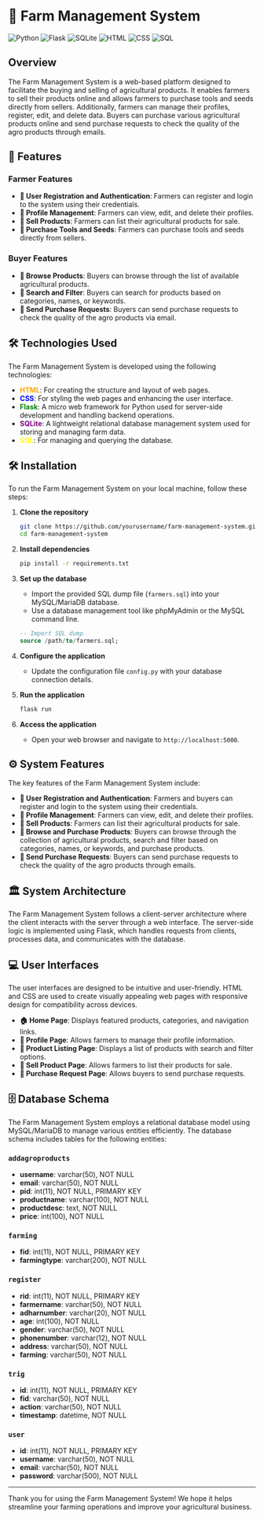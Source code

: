 # 🌾 Farm Management System

![Python](https://img.shields.io/badge/Python-3.8%2B-blue)
![Flask](https://img.shields.io/badge/Flask-1.1.2-green)
![SQLite](https://img.shields.io/badge/SQLite-3.32.3-lightgrey)
![HTML](https://img.shields.io/badge/HTML-5-orange)
![CSS](https://img.shields.io/badge/CSS-3-blue)
![SQL](https://img.shields.io/badge/SQL-MySQL-yellow)

## Overview

The Farm Management System is a web-based platform designed to facilitate the buying and selling of agricultural products. It enables farmers to sell their products online and allows farmers to purchase tools and seeds directly from sellers. Additionally, farmers can manage their profiles, register, edit, and delete data. Buyers can purchase various agricultural products online and send purchase requests to check the quality of the agro products through emails.

## 🌟 Features

### Farmer Features
- **🔐 User Registration and Authentication**: Farmers can register and login to the system using their credentials.
- **📄 Profile Management**: Farmers can view, edit, and delete their profiles.
- **🌾 Sell Products**: Farmers can list their agricultural products for sale.
- **🛒 Purchase Tools and Seeds**: Farmers can purchase tools and seeds directly from sellers.

### Buyer Features
- **🛒 Browse Products**: Buyers can browse through the list of available agricultural products.
- **🔎 Search and Filter**: Buyers can search for products based on categories, names, or keywords.
- **💌 Send Purchase Requests**: Buyers can send purchase requests to check the quality of the agro products via email.

## 🛠️ Technologies Used

The Farm Management System is developed using the following technologies:

- <span style="color:orange;">**HTML**</span>: For creating the structure and layout of web pages.
- <span style="color:blue;">**CSS**</span>: For styling the web pages and enhancing the user interface.
- <span style="color:green;">**Flask**</span>: A micro web framework for Python used for server-side development and handling backend operations.
- <span style="color:purple;">**SQLite**</span>: A lightweight relational database management system used for storing and managing farm data.
- <span style="color:yellow;">**SQL**</span>: For managing and querying the database.

## 🛠️ Installation

To run the Farm Management System on your local machine, follow these steps:

1. **Clone the repository**
    ```bash
    git clone https://github.com/yourusername/farm-management-system.git
    cd farm-management-system
    ```

2. **Install dependencies**
    ```bash
    pip install -r requirements.txt
    ```

3. **Set up the database**
    - Import the provided SQL dump file (`farmers.sql`) into your MySQL/MariaDB database.
    - Use a database management tool like phpMyAdmin or the MySQL command line.

    ```sql
    -- Import SQL dump
    source /path/to/farmers.sql;
    ```

4. **Configure the application**
    - Update the configuration file `config.py` with your database connection details.

5. **Run the application**
    ```bash
    flask run
    ```

6. **Access the application**
    - Open your web browser and navigate to `http://localhost:5000`.

## ⚙️ System Features

The key features of the Farm Management System include:

- **🔐 User Registration and Authentication**: Farmers and buyers can register and login to the system using their credentials.
- **📄 Profile Management**: Farmers can view, edit, and delete their profiles.
- **🌾 Sell Products**: Farmers can list their agricultural products for sale.
- **🛒 Browse and Purchase Products**: Buyers can browse through the collection of agricultural products, search and filter based on categories, names, or keywords, and purchase products.
- **💌 Send Purchase Requests**: Buyers can send purchase requests to check the quality of the agro products through emails.

## 🏛️ System Architecture

The Farm Management System follows a client-server architecture where the client interacts with the server through a web interface. The server-side logic is implemented using Flask, which handles requests from clients, processes data, and communicates with the database.

## 💻 User Interfaces

The user interfaces are designed to be intuitive and user-friendly. HTML and CSS are used to create visually appealing web pages with responsive design for compatibility across devices.

- **🏠 Home Page**: Displays featured products, categories, and navigation links.
- **📄 Profile Page**: Allows farmers to manage their profile information.
- **🛒 Product Listing Page**: Displays a list of products with search and filter options.
- **🌾 Sell Product Page**: Allows farmers to list their products for sale.
- **💌 Purchase Request Page**: Allows buyers to send purchase requests.

## 🗄️ Database Schema

The Farm Management System employs a relational database model using MySQL/MariaDB to manage various entities efficiently. The database schema includes tables for the following entities:

### `addagroproducts`
- **username**: varchar(50), NOT NULL
- **email**: varchar(50), NOT NULL
- **pid**: int(11), NOT NULL, PRIMARY KEY
- **productname**: varchar(100), NOT NULL
- **productdesc**: text, NOT NULL
- **price**: int(100), NOT NULL

### `farming`
- **fid**: int(11), NOT NULL, PRIMARY KEY
- **farmingtype**: varchar(200), NOT NULL

### `register`
- **rid**: int(11), NOT NULL, PRIMARY KEY
- **farmername**: varchar(50), NOT NULL
- **adharnumber**: varchar(20), NOT NULL
- **age**: int(100), NOT NULL
- **gender**: varchar(50), NOT NULL
- **phonenumber**: varchar(12), NOT NULL
- **address**: varchar(50), NOT NULL
- **farming**: varchar(50), NOT NULL

### `trig`
- **id**: int(11), NOT NULL, PRIMARY KEY
- **fid**: varchar(50), NOT NULL
- **action**: varchar(50), NOT NULL
- **timestamp**: datetime, NOT NULL

### `user`
- **id**: int(11), NOT NULL, PRIMARY KEY
- **username**: varchar(50), NOT NULL
- **email**: varchar(50), NOT NULL
- **password**: varchar(500), NOT NULL

---

Thank you for using the Farm Management System! We hope it helps streamline your farming operations and improve your agricultural business.
